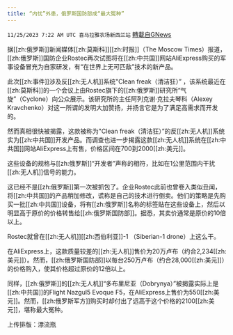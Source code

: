 ```yaml
---
title: “内忧”外患，俄罗斯国防部成“最大冤种”
---
```

`11/25/2023 7:22 AM UTC 喜马拉雅农场新西兰站` [轉載自GNews](https://gnews.org/articles/2035591)

据[[zh:俄罗斯]]新闻媒体[[zh:莫斯科]][[zh:时报]]（The Moscow Times）报道，[[zh:俄罗斯]]国防企业Rostec再次试图将在[[zh:中共国]]网站AliExpress购买的军事设备冒充为自家研发，有“在世界上无可匹敌”技术的新产品。

此次[[zh:事件]]涉及反[[zh:无人机]]系统"Clean freak（清洁狂）” ，该系统最近在[[zh:莫斯科]]的一个会议上由Rostec旗下的[[zh:俄罗斯]]研究所“气旋”（Cyclone）向公众展示。该研究所的主任阿列克谢·克拉夫琴科（Alexey Kravchenko）对这一所谓的发明大加赞扬，并扬言它是为了满足高需求而开发的。

然而真相很快被揭露，这款被称为"Clean freak（清洁狂）”的反[[zh:无人机]]系统实为[[zh:中共国]]开发产品。而调查也进一步揭露这款[[zh:无人机]]系统在[[zh:中共国]]网站AliExpress上有售，价格区间在700到2000[[zh:美元]]。

这些设备的规格与[[zh:俄罗斯]]“开发者”声称的相符，比如在1公里范围内干扰[[zh:无人机]]信号的能力。

这已经不是[[zh:俄罗斯]]第一次被抓包了。企业Rostec此前也曾卷入类似丑闻，将[[zh:中共国]]的产品稍加修改，谎称是自己的技术进行倒卖。他们的策略是先购买一批[[zh:中共国]]设备，将有[[zh:俄罗斯]]名称的标签贴在这些设备上，然后以明显高于原价的价格转售给[[zh:俄罗斯国防部]]。据悉，其卖价通常是原价的10倍以上。

Rostec就曾在[[zh:无人机]][[zh:西伯利亚]]\-1 （Siberian-1 drone）上这么干。

在AliExpress上，这款质量较差的[[zh:无人机]]售价为20万卢布（约合2,234[[zh:美元]]）。然而，[[zh:俄罗斯国防部]]以每台250万卢布（约合28,000[[zh:美元]]）的价格购入，使其价格超过原价的12倍以上。

同样，[[zh:俄罗斯]]的[[zh:无人机]]“多布里尼亚（Dobrynya）”被揭露实际上是[[zh:中共国]]的Flight Nazgul5 Evoque F5，在AliExpress上售价为550[[zh:美元]]。然而，[[zh:俄罗斯军方]]购买时却付出了远高于这个价格的2100[[zh:美元]]，堪称最大冤种。

上传排版：漂流瓶
